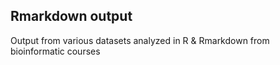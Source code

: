 ## Rmarkdown output ## 
Output from various datasets analyzed in R & Rmarkdown from bioinformatic courses
